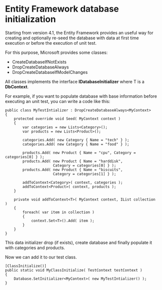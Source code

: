# Entity Framework database initialization

Starting from version 4.1, the Entity Framework provides an useful way for creating and optionally re-seed the database with data at first time execution or before the execution of unit test.

For this purpose, Microsoft provides some classes:

* CreateDatabaseIfNotExists
* DropCreateDatabaseAlways
* DropCreateDatabaseIfModelChanges

All classes implements the interface **IDatabaseInitializer<T>** where T is a **DbContext**.

For example, if you want to populate database with base information before executing
an unit test, you can write a code like this:

    public class MyTestIntializer : DropCreateDatabaseAlways<MyContext>
    {
        protected override void Seed( MyContext context )
        {
            var categories = new Lists<Category>();
            var products = new Lists<Product>();

            categories.Add( new Category { Name = "tech" } );
            categories.Add( new Category { Name = "food" } );

            products.Add( new Product { Name = "cpu", Category = categories[0] } );
            products.Add( new Product { Name = "harddisk",
                          Category = categories[0] } );
            products.Add( new Product { Name = "biscuits",
                          Category = categories[1] } );

            addToContext<Category>( context, categories );
            addToContext<Product>( context, products );
        }

        private void addToContext<T>( MyContext context, IList collection )
        {
            foreach( var item in collection )
            {
                context.Set<T>().Add( item );
            }
        }
    }

This data initializer drop (if exists), create database and finally populate it with categories and products.

Now we can add it to our test class.

    [ClassInitialize()]
    public static void MyClassInitialize( TestContext testContext )
    {
        Database.SetInitializer<MyContext>( new MyTestIntializer() );
    }
